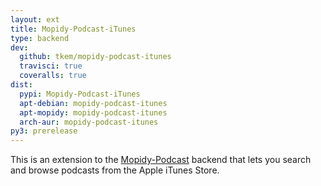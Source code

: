 ```yaml
---
layout: ext
title: Mopidy-Podcast-iTunes
type: backend
dev:
  github: tkem/mopidy-podcast-itunes
  travisci: true
  coveralls: true
dist:
  pypi: Mopidy-Podcast-iTunes
  apt-debian: mopidy-podcast-itunes
  apt-mopidy: mopidy-podcast-itunes
  arch-aur: mopidy-podcast-itunes
py3: prerelease
---
```


This is an extension to the [Mopidy-Podcast](/ext/podcast/) backend that lets
you search and browse podcasts from the Apple iTunes Store.
